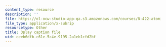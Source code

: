 ```yaml
---
content_type: resource
description: ''
file: https://ol-ocw-studio-app-qa.s3.amazonaws.com/courses/8-422-atomic-and-optical-physics-ii-spring-2013/ceeb6dfbc61e5c4e91952a1eb1cfd2bf_vyDnTx4gTis.vtt
file_type: application/x-subrip
resourcetype: Other
title: 3play caption file
uid: ceeb6dfb-c61e-5c4e-9195-2a1eb1cfd2bf
---
```

